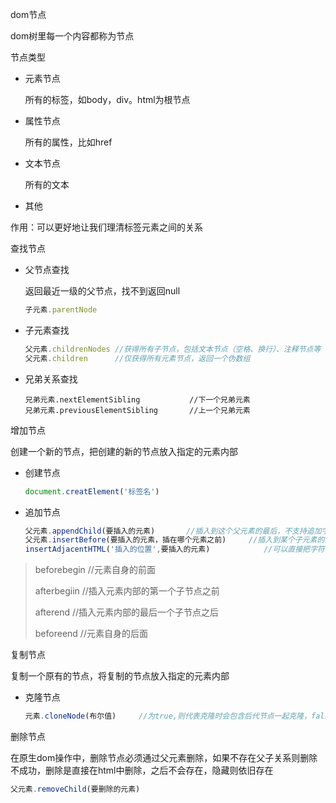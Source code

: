 dom节点

dom树里每一个内容都称为节点

节点类型

- 元素节点

  所有的标签，如body，div。html为根节点

- 属性节点

  所有的属性，比如href

- 文本节点

  所有的文本

- 其他

作用：可以更好地让我们理清标签元素之间的关系

查找节点

- 父节点查找

  返回最近一级的父节点，找不到返回null

  ~~~javascript
  子元素.parentNode
  ~~~

- 子元素查找

  ~~~JavaScript
  父元素.childrenNodes	//获得所有子节点，包括文本节点（空格、换行）、注释节点等
  父元素.children		//仅获得所有元素节点，返回一个伪数组
  ~~~

- 兄弟关系查找

  ~~~javas
  兄弟元素.nextElementSibling			//下一个兄弟元素
  兄弟元素.previousElementSibling		//上一个兄弟元素
  ~~~


增加节点

创建一个新的节点，把创建的新的节点放入指定的元素内部

- 创建节点

  ~~~JavaScript
  document.creatElement('标签名')
  ~~~

- 追加节点

  ~~~javascript
  父元素.appendChild(要插入的元素)		//插入到这个父元素的最后，不支持追加字符串的元素
  父元素.insertBefore(要插入的元素，插在哪个元素之前)		//插入到某个子元素的前面
  insertAdjacentHTML('插入的位置',要插入的元素)			//可以直接把字符串格式元素添加到父元素
  ~~~

> beforebegin		//元素自身的前面
>
> afterbegiin			//插入元素内部的第一个子节点之前
>
> afterend				//插入元素内部的最后一个子节点之后
>
> beforeend			//元素自身的后面

复制节点

复制一个原有的节点，将复制的节点放入指定的元素内部

- 克隆节点

  ~~~JavaScript
  元素.cloneNode(布尔值)		//为true,则代表克隆时会包含后代节点一起克隆，false代表克隆时不包含后代节点，括号							为空为默认值，默认值为false
  ~~~

删除节点

在原生dom操作中，删除节点必须通过父元素删除，如果不存在父子关系则删除不成功，删除是直接在html中删除，之后不会存在，隐藏则依旧存在

~~~JavaScript
父元素.removeChild(要删除的元素)
~~~



